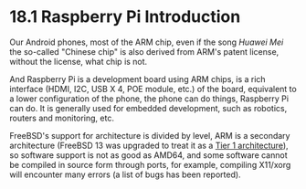 # 18.1 Raspberry Pi Introduction


Our Android phones, most of the ARM chip, even if the song _Huawei Mei_ the so-called "Chinese chip" is also derived from ARM's patent license, without the license, what chip is not.

And Raspberry Pi is a development board using ARM chips, is a rich interface (HDMI, I2C, USB X 4, POE module, etc.) of the board, equivalent to a lower configuration of the phone, the phone can do things, Raspberry Pi can do. It is generally used for embedded development, such as robotics, routers and monitoring, etc.

FreeBSD's support for architecture is divided by level, ARM is a secondary architecture (FreeBSD 13 was upgraded to treat it as a [Tier 1 architecture](https://www.freebsd.org/platforms/)), so software support is not as good as AMD64, and some software cannot be compiled in source form through ports, for example, compiling X11/xorg will encounter many errors (a list of bugs has been reported).

